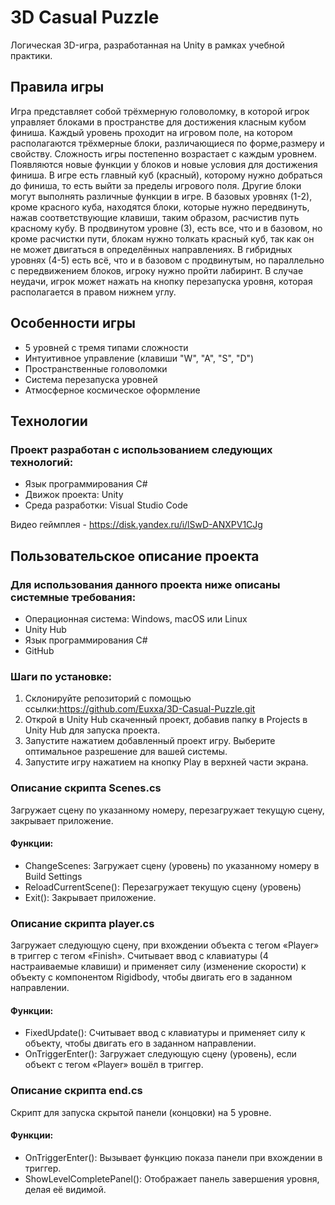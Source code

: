 # 3D Casual Puzzle
Логическая 3D-игра, разработанная на Unity в рамках учебной практики.

## Правила игры
Игра представляет собой трёхмерную головоломку, в которой игрок управляет блоками в пространстве для достижения класным кубом финиша.
Каждый уровень проходит на игровом поле, на котором располагаются трёхмерные блоки, различающиеся по форме,размеру и свойству. Сложность игры постепенно возрастает с каждым уровнем. Появляются новые функции у блоков и новые условия для достижения финиша.
В игре есть главный куб (красный), которому нужно добраться до финиша, то есть выйти за пределы игрового поля. Другие блоки могут выполнять различные функции в игре.
В базовых уровнях (1-2), кроме красного куба, находятся блоки, которые нужно передвинуть, нажав соответствующие клавиши, таким образом, расчистив путь красному кубу.
В продвинутом уровне (3), есть все, что и в базовом, но кроме расчистки пути, блокам нужно толкать красный куб, так как он не может двигаться в определённых направлениях.
В гибридных уровнях (4-5) есть всё, что и в базовом с продвинутым, но параллельно с передвижением блоков, игроку нужно пройти лабиринт.
В случае неудачи, игрок может нажать на кнопку перезапуска уровня, которая располагается в правом нижнем углу.

## Особенности игры
- 5 уровней с тремя типами сложности
- Интуитивное управление (клавиши "W", "A", "S", "D")
- Пространственные головоломки
- Система перезапуска уровней
- Атмосферное космическое оформление

## Технологии
### Проект разработан с использованием следующих технологий:
- Язык программирования C#
- Движок проекта: Unity
- Среда разработки: Visual Studio Code

Видео геймплея - https://disk.yandex.ru/i/lSwD-ANXPV1CJg

## Пользовательское описание проекта
### Для использования данного проекта ниже описаны системные требования:
- Операционная система: Windows, macOS или Linux
- Unity Hub 
- Язык программирования C#
- GitHub
### Шаги по установке:
1. Склонируйте репозиторий с помощью ссылки:https://github.com/Euxxa/3D-Casual-Puzzle.git
2. Открой в Unity Hub скаченный проект, добавив папку в Projects в Unity Hub для запуска проекта.
3. Запустите нажатием добавленный проект игру. Выберите оптимальное разрешение для вашей системы.
4. Запустите игру нажатием на кнопку Play в верхней части экрана.

### Описание скрипта Scenes.cs
Загружает сцену по указанному номеру, перезагружает текущую сцену, закрывает приложение.
#### Функции:
- ChangeScenes: Загружает сцену (уровень) по указанному номеру в Build Settings
- ReloadCurrentScene(): Перезагружает текущую сцену (уровень)
- Exit(): Закрывает приложение.
### Описание скрипта player.cs
Загружает следующую сцену, при вхождении объекта с тегом «Player» в триггер с тегом «Finish».
Считывает ввод с клавиатуры (4 настраиваемые клавиши) и применяет силу (изменение скорости) к объекту с компонентом Rigidbody, чтобы двигать его в заданном направлении.
#### Функции:
- FixedUpdate(): Считывает ввод с клавиатуры и применяет силу к объекту, чтобы двигать его в заданном направлении.
- OnTriggerEnter(): Загружает следующую сцену (уровень), если объект с тегом «Player» вошёл в триггер.
### Описание скрипта end.cs
Скрипт для запуска скрытой панели (концовки) на 5 уровне.
#### Функции:
- OnTriggerEnter(): Вызывает функцию показа панели при вхождении в триггер.
- ShowLevelCompletePanel(): Отображает панель завершения уровня, делая её видимой.
